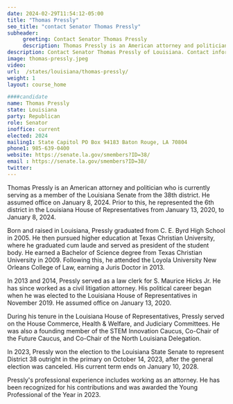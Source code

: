 ```yaml
---
date: 2024-02-29T11:54:12-05:00
title: "Thomas Pressly"
seo_title: "contact Senator Thomas Pressly"
subheader:
     greeting: Contact Senator Thomas Pressly
     description: Thomas Pressly is an American attorney and politician who is currently serving as a member of the Louisiana Senate from the 38th district. He assumed office on January 8, 2024.
description: Contact Senator Thomas Pressly of Louisiana. Contact information for Thomas Pressly includes email address, phone number, and mailing address.
image: thomas-pressly.jpeg
video:
url:  /states/louisiana/thomas-pressly/
weight: 1
layout: course_home

####candidate
name: Thomas Pressly
state: Louisiana
party: Republican
role: Senator
inoffice: current
elected: 2024
mailing1: State Capitol PO Box 94183 Baton Rouge, LA 70804
phone1: 985-639-0400
website: https://senate.la.gov/smembers?ID=38/
email : https://senate.la.gov/smembers?ID=38/
twitter:
---
```


Thomas Pressly is an American attorney and politician who is currently serving as a member of the Louisiana Senate from the 38th district. He assumed office on January 8, 2024. Prior to this, he represented the 6th district in the Louisiana House of Representatives from January 13, 2020, to January 8, 2024.

Born and raised in Louisiana, Pressly graduated from C. E. Byrd High School in 2005. He then pursued higher education at Texas Christian University, where he graduated cum laude and served as president of the student body. He earned a Bachelor of Science degree from Texas Christian University in 2009. Following this, he attended the Loyola University New Orleans College of Law, earning a Juris Doctor in 2013.

In 2013 and 2014, Pressly served as a law clerk for S. Maurice Hicks Jr. He has since worked as a civil litigation attorney. His political career began when he was elected to the Louisiana House of Representatives in November 2019. He assumed office on January 13, 2020.

During his tenure in the Louisiana House of Representatives, Pressly served on the House Commerce, Health & Welfare, and Judiciary Committees. He was also a founding member of the STEM Innovation Caucus, Co-Chair of the Future Caucus, and Co-Chair of the North Louisiana Delegation.

In 2023, Pressly won the election to the Louisiana State Senate to represent District 38 outright in the primary on October 14, 2023, after the general election was canceled. His current term ends on January 10, 2028.

Pressly's professional experience includes working as an attorney. He has been recognized for his contributions and was awarded the Young Professional of the Year in 2023.
